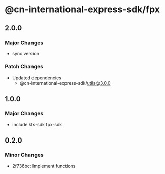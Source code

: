 # @cn-international-express-sdk/fpx

## 2.0.0

### Major Changes

- sync version

### Patch Changes

- Updated dependencies
  - @cn-international-express-sdk/utils@3.0.0

## 1.0.0

### Major Changes

- include kts-sdk fpx-sdk

## 0.2.0

### Minor Changes

- 2f736bc: Implement functions
